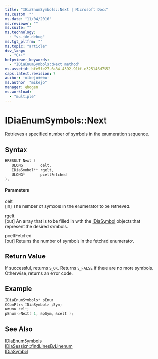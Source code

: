 ```yaml
---
title: "IDiaEnumSymbols::Next | Microsoft Docs"
ms.custom: ""
ms.date: "11/04/2016"
ms.reviewer: ""
ms.suite: ""
ms.technology: 
  - "vs-ide-debug"
ms.tgt_pltfrm: ""
ms.topic: "article"
dev_langs: 
  - "C++"
helpviewer_keywords: 
  - "IDiaEnumSymbols::Next method"
ms.assetid: bfe5fe27-6a84-4392-910f-e325146d7552
caps.latest.revision: 7
author: "mikejo5000"
ms.author: "mikejo"
manager: ghogen
ms.workload: 
  - "multiple"
---
```

# IDiaEnumSymbols::Next
Retrieves a specified number of symbols in the enumeration sequence.  
  
## Syntax  
  
```C++  
HRESULT Next (   
   ULONG        celt,  
   IDiaSymbol** rgelt,  
   ULONG*       pceltFetched  
);  
```  
  
#### Parameters  
 celt  
 [in] The number of symbols in the enumerator to be retrieved.  
  
 rgelt  
 [out] An array that is to be filled in with the [IDiaSymbol](../../debugger/debug-interface-access/idiasymbol.md) objects that represent the desired symbols.  
  
 pceltFetched  
 [out] Returns the number of symbols in the fetched enumerator.  
  
## Return Value  
 If successful, returns `S_OK`. Returns `S_FALSE` if there are no more symbols. Otherwise, returns an error code.  
  
## Example  
  
```C++  
IDiaEnumSymbols* pEnum  
CComPtr< IDiaSymbol> pSym;  
DWORD celt;  
pEnum->Next( 1, &pSym, &celt );  
```  
  
## See Also  
 [IDiaEnumSymbols](../../debugger/debug-interface-access/idiaenumsymbols.md)   
 [IDiaSession::findLinesByLinenum](../../debugger/debug-interface-access/idiasession-findlinesbylinenum.md)   
 [IDiaSymbol](../../debugger/debug-interface-access/idiasymbol.md)